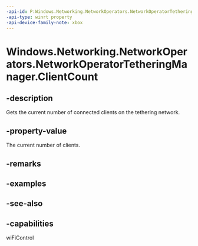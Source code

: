 ```yaml
---
-api-id: P:Windows.Networking.NetworkOperators.NetworkOperatorTetheringManager.ClientCount
-api-type: winrt property
-api-device-family-note: xbox
---
```


<!-- Property syntax
public uint ClientCount { get; }
-->

# Windows.Networking.NetworkOperators.NetworkOperatorTetheringManager.ClientCount

## -description
Gets the current number of connected clients on the tethering network.

## -property-value
The current number of clients.

## -remarks

## -examples

## -see-also

## -capabilities
wiFiControl
